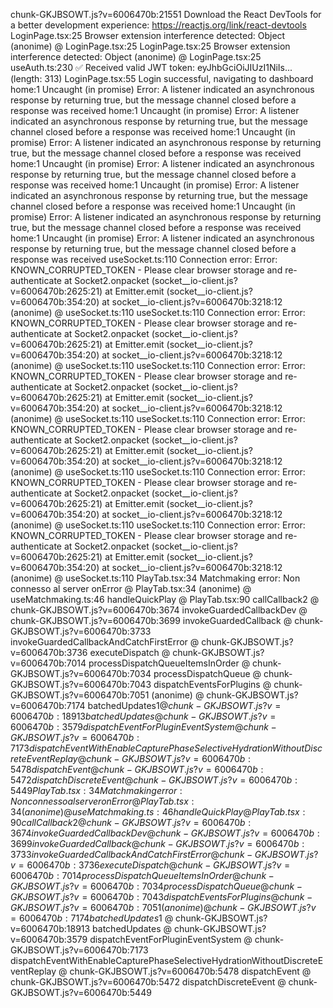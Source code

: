 chunk-GKJBSOWT.js?v=6006470b:21551 Download the React DevTools for a better development experience: https://reactjs.org/link/react-devtools
LoginPage.tsx:25 Browser extension interference detected: Object
(anonime) @ LoginPage.tsx:25
LoginPage.tsx:25 Browser extension interference detected: Object
(anonime) @ LoginPage.tsx:25
useAuth.ts:230 ✅ Received valid JWT token: eyJhbGciOiJIUzI1NiIs... (length: 313)
LoginPage.tsx:55 Login successful, navigating to dashboard
home:1 Uncaught (in promise) Error: A listener indicated an asynchronous response by returning true, but the message channel closed before a response was received
home:1 Uncaught (in promise) Error: A listener indicated an asynchronous response by returning true, but the message channel closed before a response was received
home:1 Uncaught (in promise) Error: A listener indicated an asynchronous response by returning true, but the message channel closed before a response was received
home:1 Uncaught (in promise) Error: A listener indicated an asynchronous response by returning true, but the message channel closed before a response was received
home:1 Uncaught (in promise) Error: A listener indicated an asynchronous response by returning true, but the message channel closed before a response was received
home:1 Uncaught (in promise) Error: A listener indicated an asynchronous response by returning true, but the message channel closed before a response was received
home:1 Uncaught (in promise) Error: A listener indicated an asynchronous response by returning true, but the message channel closed before a response was received
useSocket.ts:110 Connection error: Error: KNOWN_CORRUPTED_TOKEN - Please clear browser storage and re-authenticate
    at Socket2.onpacket (socket__io-client.js?v=6006470b:2625:21)
    at Emitter.emit (socket__io-client.js?v=6006470b:354:20)
    at socket__io-client.js?v=6006470b:3218:12
(anonime) @ useSocket.ts:110
useSocket.ts:110 Connection error: Error: KNOWN_CORRUPTED_TOKEN - Please clear browser storage and re-authenticate
    at Socket2.onpacket (socket__io-client.js?v=6006470b:2625:21)
    at Emitter.emit (socket__io-client.js?v=6006470b:354:20)
    at socket__io-client.js?v=6006470b:3218:12
(anonime) @ useSocket.ts:110
useSocket.ts:110 Connection error: Error: KNOWN_CORRUPTED_TOKEN - Please clear browser storage and re-authenticate
    at Socket2.onpacket (socket__io-client.js?v=6006470b:2625:21)
    at Emitter.emit (socket__io-client.js?v=6006470b:354:20)
    at socket__io-client.js?v=6006470b:3218:12
(anonime) @ useSocket.ts:110
useSocket.ts:110 Connection error: Error: KNOWN_CORRUPTED_TOKEN - Please clear browser storage and re-authenticate
    at Socket2.onpacket (socket__io-client.js?v=6006470b:2625:21)
    at Emitter.emit (socket__io-client.js?v=6006470b:354:20)
    at socket__io-client.js?v=6006470b:3218:12
(anonime) @ useSocket.ts:110
useSocket.ts:110 Connection error: Error: KNOWN_CORRUPTED_TOKEN - Please clear browser storage and re-authenticate
    at Socket2.onpacket (socket__io-client.js?v=6006470b:2625:21)
    at Emitter.emit (socket__io-client.js?v=6006470b:354:20)
    at socket__io-client.js?v=6006470b:3218:12
(anonime) @ useSocket.ts:110
useSocket.ts:110 Connection error: Error: KNOWN_CORRUPTED_TOKEN - Please clear browser storage and re-authenticate
    at Socket2.onpacket (socket__io-client.js?v=6006470b:2625:21)
    at Emitter.emit (socket__io-client.js?v=6006470b:354:20)
    at socket__io-client.js?v=6006470b:3218:12
(anonime) @ useSocket.ts:110
PlayTab.tsx:34 Matchmaking error: Non connesso al server
onError @ PlayTab.tsx:34
(anonime) @ useMatchmaking.ts:46
handleQuickPlay @ PlayTab.tsx:90
callCallback2 @ chunk-GKJBSOWT.js?v=6006470b:3674
invokeGuardedCallbackDev @ chunk-GKJBSOWT.js?v=6006470b:3699
invokeGuardedCallback @ chunk-GKJBSOWT.js?v=6006470b:3733
invokeGuardedCallbackAndCatchFirstError @ chunk-GKJBSOWT.js?v=6006470b:3736
executeDispatch @ chunk-GKJBSOWT.js?v=6006470b:7014
processDispatchQueueItemsInOrder @ chunk-GKJBSOWT.js?v=6006470b:7034
processDispatchQueue @ chunk-GKJBSOWT.js?v=6006470b:7043
dispatchEventsForPlugins @ chunk-GKJBSOWT.js?v=6006470b:7051
(anonime) @ chunk-GKJBSOWT.js?v=6006470b:7174
batchedUpdates$1 @ chunk-GKJBSOWT.js?v=6006470b:18913
batchedUpdates @ chunk-GKJBSOWT.js?v=6006470b:3579
dispatchEventForPluginEventSystem @ chunk-GKJBSOWT.js?v=6006470b:7173
dispatchEventWithEnableCapturePhaseSelectiveHydrationWithoutDiscreteEventReplay @ chunk-GKJBSOWT.js?v=6006470b:5478
dispatchEvent @ chunk-GKJBSOWT.js?v=6006470b:5472
dispatchDiscreteEvent @ chunk-GKJBSOWT.js?v=6006470b:5449
PlayTab.tsx:34 Matchmaking error: Non connesso al server
onError @ PlayTab.tsx:34
(anonime) @ useMatchmaking.ts:46
handleQuickPlay @ PlayTab.tsx:90
callCallback2 @ chunk-GKJBSOWT.js?v=6006470b:3674
invokeGuardedCallbackDev @ chunk-GKJBSOWT.js?v=6006470b:3699
invokeGuardedCallback @ chunk-GKJBSOWT.js?v=6006470b:3733
invokeGuardedCallbackAndCatchFirstError @ chunk-GKJBSOWT.js?v=6006470b:3736
executeDispatch @ chunk-GKJBSOWT.js?v=6006470b:7014
processDispatchQueueItemsInOrder @ chunk-GKJBSOWT.js?v=6006470b:7034
processDispatchQueue @ chunk-GKJBSOWT.js?v=6006470b:7043
dispatchEventsForPlugins @ chunk-GKJBSOWT.js?v=6006470b:7051
(anonime) @ chunk-GKJBSOWT.js?v=6006470b:7174
batchedUpdates$1 @ chunk-GKJBSOWT.js?v=6006470b:18913
batchedUpdates @ chunk-GKJBSOWT.js?v=6006470b:3579
dispatchEventForPluginEventSystem @ chunk-GKJBSOWT.js?v=6006470b:7173
dispatchEventWithEnableCapturePhaseSelectiveHydrationWithoutDiscreteEventReplay @ chunk-GKJBSOWT.js?v=6006470b:5478
dispatchEvent @ chunk-GKJBSOWT.js?v=6006470b:5472
dispatchDiscreteEvent @ chunk-GKJBSOWT.js?v=6006470b:5449
